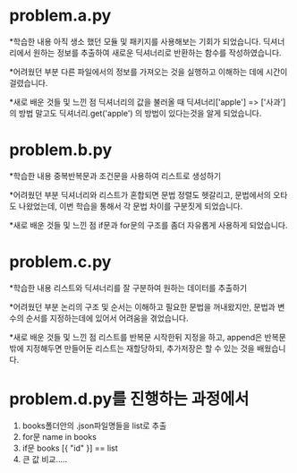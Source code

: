 # problem.a.py
*학습한 내용
    아직 생소 했던 모듈 및 패키지를 사용해보는 기회가 되었습니다.
    딕셔너리에서 원하는 정보를 추출하여 새로운 딕셔너리로 반환하는 함수를 작성하였습니다.

*어려웠던 부분
    다른 파일에서의 정보를 가져오는 것을 실행하고 이해하는 데에 시간이 걸렸습니다.

*새로 배운 것들 및 느낀 점
    딕셔너리의 값을 불러올 때
    딕셔너리['apple']  => ['사과']
    의 방법 말고도 
    딕셔너리.get('apple')
    의 방법이 있다는것을 알게 되었습니다.


# problem.b.py
*학습한 내용
    중복반복문과 조건문을 사용하여 리스트로 생성하기

*어려웠던 부분
    딕셔너리와 리스트가 혼합되면 문법 정렬도 헷갈리고,
    문법에서의 오타도 나왔었는데,
    이번 학습을 통해서 각 문법 차이를 구분짓게 되었습니다.

*새로 배운 것들 및 느낀 점
    if문과 for문의 구조를 좀더 자유롭게 사용하게 되었습니다.


# problem.c.py
*학습한 내용
    리스트와 딕셔너리를 잘 구분하여 원하는 데이터를 추출하기

*어려웠던 부분
    논리의 구조 및 순서는 이해하고 필요한 문법을 꺼내왔지만,
    문법과 변수의 순서를 지정하는데에 있어서 어려움을 겪었습니다.

*새로 배운 것들 및 느낀 점
    리스트를 반복문 시작한뒤 지정을 하고, append은 반복문 밖에 지정해두면
    만들어둔 리스트는 재할당하되, 추가저장은 할 수 있는 것을 배웠습니다.


# problem.d.py를 진행하는 과정에서 
1. books폴더안의 .json파일명들을 list로 추출
2. for문 name in books
3. if문 books [{ "id" }] == list
4. 큰 값 비교.....

